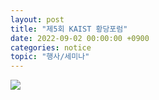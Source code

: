 ```yaml
---
layout: post
title: "제5회 KAIST 황당포럼"
date: 2022-09-02 00:00:00 +0900
categories: notice
topic: "행사/세미나"
---
```


![]({{site.baseurl}}/assets/news/20220906.jpeg)
